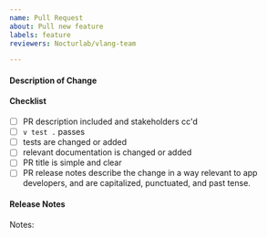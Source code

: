 ```yaml
---
name: Pull Request
about: Pull new feature
labels: feature
reviewers: Nocturlab/vlang-team

---
```


#### Description of Change
<!--
Thank you for your Pull Request. Please provide a description above and review
the requirements below.
-->

#### Checklist
<!-- Remove items that do not apply. For completed items, change [ ] to [x]. -->

- [ ] PR description included and stakeholders cc'd
- [ ] `v test .` passes
- [ ] tests are changed or added
- [ ] relevant documentation is changed or added
- [ ] PR title is simple and clear
- [ ] PR release notes describe the change in a way relevant to app developers, and are capitalized, punctuated, and past tense.

#### Release Notes

Notes: <!-- Please add a one-line description for app developers to read in the release notes, or `no-notes` if no notes relevant to app developers. -->
